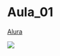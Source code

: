 # Aula_01

[Alura](https://www.alura.com.br/)

![](https://media.tenor.com/ng0mwYEEpNMAAAAd/hasbulla-money.gif)
